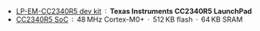 * [LP-EM-CC2340R5 dev kit](https://www.ti.com/tool/LP-EM-CC2340R5) &thinsp;&ratio;&thinsp; **Texas Instruments CC2340R5 LaunchPad**
* [CC2340R5 SoC](https://www.ti.com/product/CC2340R5) &thinsp;&ratio;&thinsp; 48&thinsp;MHz Cortex-M0+ &thinsp;·&thinsp; 512&thinsp;KB flash &thinsp;·&thinsp; 64&thinsp;KB SRAM
